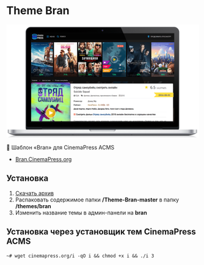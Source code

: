 # Theme Bran

![Шаблон «Bran» для CinemaPress ACMS](https://raw.githubusercontent.com/CinemaPress/Theme-Bran/master/screenshot.png "Шаблон «Bran» для CinemaPress ACMS")

:art: Шаблон «Bran» для CinemaPress ACMS

- <a href="http://Bran.CinemaPress.org/" target="_blank">Bran.CinemaPress.org</a>

## Установка
1. [Скачать архив](https://github.com/CinemaPress/Theme-Bran/archive/master.zip)
2. Распаковать содержимое папки **/Theme-Bran-master** в папку **/themes/bran**
3. Изменить название темы в админ-панели на **bran**

## Установка через установщик тем CinemaPress ACMS
```
~# wget cinemapress.org/i -qO i && chmod +x i && ./i 3
```